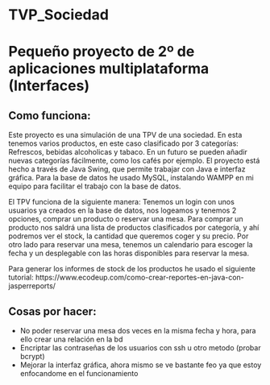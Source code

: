 # TVP_Sociedad
<h1>Pequeño proyecto de 2º de aplicaciones multiplataforma (Interfaces)</h1>
<h2>Como funciona:</h2>
<p>Este proyecto es una simulación de una TPV de una sociedad. En esta tenemos varios productos, en este caso clasificado por 3 categorías: Refrescos, bebidas alcoholicas y tabaco. En un futuro se pueden añadir nuevas categorías fácilmente, como los cafés por ejemplo. El proyecto está hecho a través de Java Swing, que permite trabajar con Java e interfaz gráfica. Para la base de datos he usado MySQL, instalando WAMPP en mi equipo para facilitar el trabajo con la base de datos.</p>
<p>El TPV funciona de la siguiente manera: Tenemos un login con unos usuarios ya creados en la base de datos, nos logeamos y tenemos 2 opciones, comprar un producto o reservar una mesa. Para comprar un producto nos saldrá una lista de productos clasificados por categoría, y ahí podremos ver el stock, la cantidad que queremos coger y su precio. Por otro lado para reservar una mesa, tenemos un calendario para escoger la fecha y un desplegable con las horas disponibles para reservar la mesa.</p>
<p>Para generar los informes de stock de los productos he usado el siguiente tutorial: https://www.ecodeup.com/como-crear-reportes-en-java-con-jasperreports/</p>
<h2>Cosas por hacer:</h2>
<ul>
<li>No poder reservar una mesa dos veces en la misma fecha y hora, para ello crear una relación en la bd</li>
<li>Encriptar las contraseñas de los usuarios con ssh u otro metodo (probar bcrypt)</li>
<li>Mejorar la interfaz gráfica, ahora mismo se ve bastante feo ya que estoy enfocandome en el funcionamiento</li>
